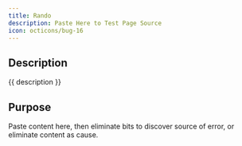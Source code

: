 ```yaml
---
title: Rando
description: Paste Here to Test Page Source
icon: octicons/bug-16
---
```


## Description

{{ description }}

## Purpose

Paste content here, then eliminate bits to discover source of error, or eliminate content as cause.

